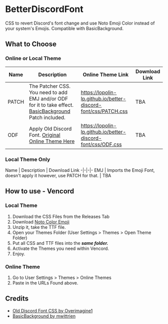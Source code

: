 # BetterDiscordFont
CSS to revert Discord's font change and use Noto Emoji Color instead of your system's Emojis. Compatible with BasicBackground.

## What to Choose
### Online or Local Theme
Name | Description | Online Theme Link | Download Link
-|-|-|-
PATCH | The Patcher CSS. You need to add EMJ and/or ODF for it to take effect. [BasicBackground](https://mwittrien.github.io/) Patch included. | https://lopolin-lp.github.io/better-discord-font/css/PATCH.css | TBA
ODF | Apply Old Discord Font. [Original Online Theme Here](https://raw.githubusercontent.com/Overimagine1/old-discord-font/main/source.css) | https://lopolin-lp.github.io/better-discord-font/css/ODF.css | TBA

### Local Theme Only
Name | Description | Download Link
-|-|-|-
EMJ | Imports the Emoji Font, doesn't apply it however, use PATCH for that. | TBA

## How to use - Vencord
### Local Theme
1. Download the CSS Files from the Releases Tab
2. Download [Noto Color Emoji](https://fonts.google.com/noto/specimen/Noto+Color+Emoji)
3. Unzip it, take the TTF file.
4. Open your Themes Folder (User Settings > Themes > Open Theme Folder)
5. Put all CSS and TTF files into the ___same folder.___
6. Activate the Themes you need within Vencord.
7. Enjoy.

### Online Theme
1. Go to User Settings > Themes > Online Themes
2. Paste in the URLs Found above.

## Credits
- [Old Discord Font CSS by Overimagine1](https://github.com/Overimagine1/old-discord-font)
- [BasicBackground by mwittrien](https://mwittrien.github.io)
